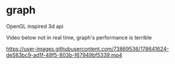 # graph
OpenGL inspired 3d api

Video below not in real time, graph's performance is terrible

https://user-images.githubusercontent.com/73869536/178641624-de583bc9-ad1f-48f5-803b-f67949bf5339.mp4

